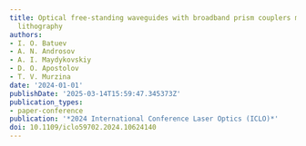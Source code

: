 ```yaml
---
title: Optical free-standing waveguides with broadband prism couplers made by two-photon
  lithography
authors:
- I. O. Batuev
- A. N. Androsov
- A. I. Maydykovskiy
- D. O. Apostolov
- T. V. Murzina
date: '2024-01-01'
publishDate: '2025-03-14T15:59:47.345373Z'
publication_types:
- paper-conference
publication: '*2024 International Conference Laser Optics (ICLO)*'
doi: 10.1109/iclo59702.2024.10624140
---
```

